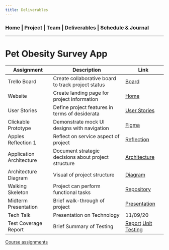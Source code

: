 ```yaml
---
title: Deliverables
---
```

### [Home](https://mtcahill57.github.io/523-fa20-m.github.io/) \| [Project](project.md) \| [Team](team.md) \| [Deliverables](deliverables.md) \| [Schedule & Journal](journal-sched.md)

___

# Pet Obesity Survey App

| Assignment | Description | Link |
| --- | --- | --- |
| Trello Board | Create collaborative board to track project status | [Board](https://trello.com/b/Sr7t6byI/comp-523-m-pet-obesity) |
| Website | Create landing page for project information | [Home](https://mtcahill57.github.io/523-fa20-m.github.io/) |
| User Stories | Define project features in terms of desiderata | [User Stories](user-stories.md) |
| Clickable Prototype | Demonstrate mock UI designs with navigation | [Figma](https://www.figma.com/file/jReUenemazVBB1baHS424Z/Pet-Obesity-Data-Collection-App?node-id=5%3A16) |
| Apples Reflection 1 | Reflect on service aspect of project | [Reflection](apples1.md) |
| Application Architecture | Document strategic decisions about project structure | [Architecture](architecture.md) |
| Architecture Diagram | Visual of project structure | [Diagram](diagram.md) |
| Walking Skeleton | Project can perform functional tasks | [Repository](https://github.com/ryanh777/APOP/tree/backend-testing) |
| Midterm Presentation | Brief walk-through of project | [Presentation](https://docs.google.com/presentation/d/1mraqt5GK34JwPUIjiWfzx2NA3cBWXdjCquiKrpMCQdM/edit?usp=sharing) |
| Tech Talk | Presentation on Technology | 11/09/20 |
| Test Coverage Report | Brief Summary of Testing | [Report](https://github.com/mtcahill57/523-fa20-m.github.io/blob/gh-pages/TestCoverageReport.pdf) [Unit Testing](ExampleUnitTest.html) |

[Course assignments](https://comp523.cs.unc.edu/assignments/)
